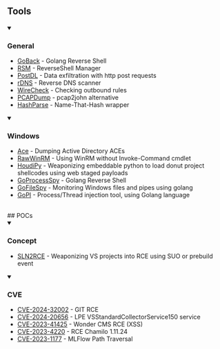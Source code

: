 ## Tools

<details open><summary><h3>General</h3></summary><ul>
<li><a href="https://github.com/charlesgargasson/goback">GoBack</a> - Golang Reverse Shell </li>
<li><a href="https://github.com/charlesgargasson/rsm">RSM</a> - ReverseShell Manager </li>
<li><a href="https://github.com/charlesgargasson/postdl">PostDL</a> - Data exfiltration with http post requests </li>
<li><a href="https://github.com/charlesgargasson/rdns">rDNS</a> - Reverse DNS scanner </li>
<li><a href="https://github.com/charlesgargasson/wirecheck">WireCheck</a> - Checking outbound rules </li>
<li><a href="https://github.com/charlesgargasson/pcapdump">PCAPDump</a> - pcap2john alternative </li>
<li><a href="https://github.com/charlesgargasson/hashparse">HashParse</a> - Name-That-Hash wrapper </li>
</ul>
</details>

<details open><summary><h3>Windows</h3></summary><ul>
<li><a href="https://github.com/charlesgargasson/acedump">Ace</a> - Dumping Active Directory ACEs </li>
<li><a href="https://github.com/charlesgargasson/rwinrm">RawWinRM</a> - Using WinRM without Invoke-Command cmdlet </li>
<li><a href="https://github.com/charlesgargasson/houdipy">HoudiPy</a> - Weaponizing embeddable python to load donut project shellcodes using web staged payloads </li>
<li><a href="https://github.com/charlesgargasson/gopspy">GoProcessSpy</a> - Golang Reverse Shell </li>
<li><a href="https://github.com/charlesgargasson/gofspy">GoFileSpy</a> - Monitoring Windows files and pipes using golang  </li>
<li><a href="https://github.com/charlesgargasson/gopi">GoPI</a> - Process/Thread injection tool, using Golang language  </li>
</ul>
</details>

</br>
## POCs

<details open><summary><h3>Concept</h3></summary><ul>
<li><a href="https://github.com/charlesgargasson/SLN2RCE">SLN2RCE</a> - Weaponizing VS projects into RCE using SUO or prebuild event </li>
</ul>
</details>

<details open><summary><h3>CVE</h3></summary><ul>
<li><a href="https://github.com/charlesgargasson/CVE-2024-32002">CVE-2024-32002</a> - GIT RCE </li>
<li><a href="https://github.com/charlesgargasson/CVE-2024-20656">CVE-2024-20656</a> - LPE VSStandardCollectorService150 service </li>
<li><a href="https://github.com/charlesgargasson/CVE-2023-41425">CVE-2023-41425</a> - Wonder CMS RCE (XSS) </li>
<li><a href="https://github.com/charlesgargasson/CVE-2023-4220">CVE-2023-4220</a> - RCE Chamilo 1.11.24 </li>
<li><a href="https://github.com/charlesgargasson/CVE-2023-1177">CVE-2023-1177</a> - MLFlow Path Traversal </li>
</ul>
</details>
